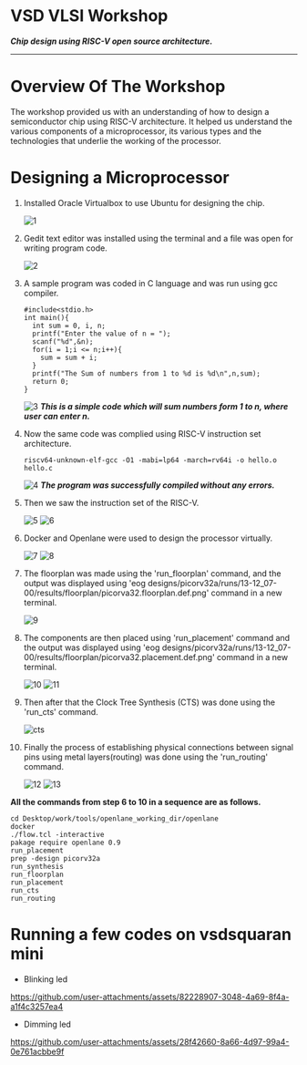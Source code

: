 #  VSD VLSI Workshop
***Chip design using RISC-V open source architecture.***
***

# Overview Of The Workshop
The workshop provided us with an understanding of how to design a semiconductor chip using RISC-V architecture. It helped us understand the various components of a microprocessor, its various types and the technologies that underlie the working of the processor.   

# Designing a Microprocessor
1. Installed Oracle Virtualbox to use Ubuntu for designing the chip.
   
   ![1](https://github.com/user-attachments/assets/5235a0c4-39ef-4bf2-a0ce-12cb5144e577)
2. Gedit text editor was installed using the terminal and a file was open for writing program code. 

   ![2](https://github.com/user-attachments/assets/dce325e3-cabf-4f83-ba31-61ab72b47087)
3. A sample program was coded in C language and was run using gcc compiler.
   ```
   #include<stdio.h>
   int main(){
     int sum = 0, i, n;
     printf("Enter the value of n = ");
     scanf("%d",&n);
     for(i = 1;i <= n;i++){
       sum = sum + i;
     }
     printf("The Sum of numbers from 1 to %d is %d\n",n,sum);
     return 0;
   }
   ```
    ![3](https://github.com/user-attachments/assets/39002dcf-968a-474c-9622-41afbab572f9)
    ***This is a simple code which will sum numbers form 1 to n, where user can enter n.***

4. Now the same code was complied using RISC-V instruction set architecture.

   ```riscv64-unknown-elf-gcc -O1 -mabi=lp64 -march=rv64i -o hello.o hello.c ```

   ![4](https://github.com/user-attachments/assets/3052af5e-008b-4a89-acd7-f8da271a13c2)
   ***The program was successfully compiled without any errors.***
5. Then we saw the instruction set of the RISC-V.

   ![5](https://github.com/user-attachments/assets/40e9d302-95b0-4830-8c3a-139fba3b6fba)
   ![6](https://github.com/user-attachments/assets/f7317058-589c-4757-bcb9-924694eb3275)

6. Docker and Openlane were used to design the processor virtually.

   ![7](https://github.com/user-attachments/assets/bd1055d9-b720-4603-9eb1-f0ab6eec1887)
   ![8](https://github.com/user-attachments/assets/41109d4f-59e8-4a81-999c-06466fe287a9)
   
7. The floorplan was made using the 'run_floorplan' command, and the output was displayed using 'eog designs/picorv32a/runs/13-12_07-00/results/floorplan/picorva32.floorplan.def.png' command in a new terminal.

   ![9](https://github.com/user-attachments/assets/1f9b88ca-5aea-4f9f-931f-bbd1fbfcf9b6)

8. The components are then placed using 'run_placement' command and the output was displayed using 'eog designs/picorv32a/runs/13-12_07-00/results/floorplan/picorva32.placement.def.png' command in a new terminal.

   ![10](https://github.com/user-attachments/assets/6d00f6d2-24d4-4328-a791-7ed6d410f450)
   ![11](https://github.com/user-attachments/assets/1f046d4b-659b-451c-9888-fccd95d32686)

9. Then after that the Clock Tree Synthesis (CTS) was done using the 'run_cts' command.

    ![cts](https://github.com/user-attachments/assets/9f74e9f7-dc57-4b66-91db-515c79bc99ee)

10. Finally the process of establishing physical connections between signal pins using metal layers(routing) was done using the 'run_routing' command.

    
    ![12](https://github.com/user-attachments/assets/44c9e3e9-7aa7-4a76-ae05-5ab77ed9d811)
    ![13](https://github.com/user-attachments/assets/f246610e-bdb3-4c45-bc65-9ed414629993)

**All the commands from step 6 to 10 in a sequence are as follows.**
```
cd Desktop/work/tools/openlane_working_dir/openlane
docker
./flow.tcl -interactive
pakage require openlane 0.9
run_placement
prep -design picorv32a
run_synthesis
run_floorplan
run_placement
run_cts
run_routing
```     
# Running a few codes on vsdsquaran mini
* Blinking led

https://github.com/user-attachments/assets/82228907-3048-4a69-8f4a-a1f4c3257ea4

* Dimming led
  

https://github.com/user-attachments/assets/28f42660-8a66-4d97-99a4-0e761acbbe9f




